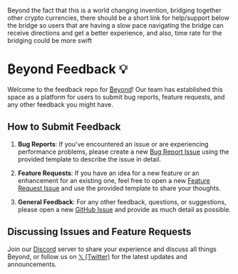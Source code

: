 Beyond the fact that this is a world changing invention, bridging together other crypto currencies, there should be a short link for help/support below the bridge so users that are having a slow pace navigating the bridge can receive directions and get a better experience, and also, time rate for the bridging could be more swift 
# ₿eyond Feedback 💡

Welcome to the feedback repo for [₿eyond](https://beyond.tech)! Our team has established this space as a platform for users to submit bug reports, feature requests, and any other feedback you might have.

## How to Submit Feedback

1. **Bug Reports**: If you've encountered an issue or are experiencing performance problems, please create a new [Bug Report Issue](https://github.com/beyond-btc/feedback/issues/new?template=bug-report.yml) using the provided template to describe the issue in detail.

2. **Feature Requests**: If you have an idea for a new feature or an enhancement for an existing one, feel free to open a new [Feature Request Issue](https://github.com/beyond-btc/feedback/issues/new?template=feature-request.yml) and use the provided template to share your thoughts.

3. **General Feedback**: For any other feedback, questions, or suggestions, please open a new [GitHub Issue](https://github.com/beyond-btc/feedback/issues/new) and provide as much detail as possible.

## Discussing Issues and Feature Requests

Join our [Discord](https://join.beyond.tech) server to share your experience and discuss all things ₿eyond, or follow us on [𝕏 (Twitter)](https://x.com/beyond__tech) for the latest updates and announcements.

